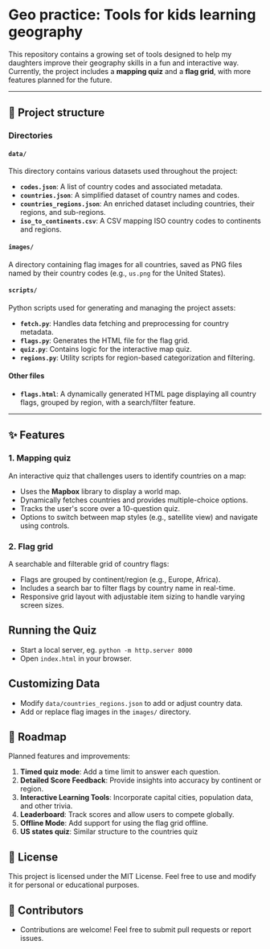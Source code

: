 # Geo practice: Tools for kids learning geography

This repository contains a growing set of tools designed to help my daughters improve their geography skills in a fun and interactive way. Currently, the project includes a **mapping quiz** and a **flag grid**, with more features planned for the future.

---

## 📂 Project structure

### Directories

#### `data/`
This directory contains various datasets used throughout the project:
- **`codes.json`**: A list of country codes and associated metadata.
- **`countries.json`**: A simplified dataset of country names and codes.
- **`countries_regions.json`**: An enriched dataset including countries, their regions, and sub-regions.
- **`iso_to_continents.csv`**: A CSV mapping ISO country codes to continents and regions.

#### `images/`
A directory containing flag images for all countries, saved as PNG files named by their country codes (e.g., `us.png` for the United States).

#### `scripts/`
Python scripts used for generating and managing the project assets:
- **`fetch.py`**: Handles data fetching and preprocessing for country metadata.
- **`flags.py`**: Generates the HTML file for the flag grid.
- **`quiz.py`**: Contains logic for the interactive map quiz.
- **`regions.py`**: Utility scripts for region-based categorization and filtering.

#### Other files
- **`flags.html`**: A dynamically generated HTML page displaying all country flags, grouped by region, with a search/filter feature.

---

## ✨ Features

### 1. Mapping quiz
An interactive quiz that challenges users to identify countries on a map:
- Uses the **Mapbox** library to display a world map.
- Dynamically fetches countries and provides multiple-choice options.
- Tracks the user's score over a 10-question quiz.
- Options to switch between map styles (e.g., satellite view) and navigate using controls.

### 2. Flag grid
A searchable and filterable grid of country flags:
- Flags are grouped by continent/region (e.g., Europe, Africa).
- Includes a search bar to filter flags by country name in real-time.
- Responsive grid layout with adjustable item sizing to handle varying screen sizes.

## Running the Quiz
- Start a local server, eg. `python -m http.server 8000`
- Open `index.html` in your browser.

## Customizing Data
- Modify `data/countries_regions.json` to add or adjust country data.
- Add or replace flag images in the `images/` directory.

## 🚀 Roadmap

Planned features and improvements:
1. **Timed quiz mode**: Add a time limit to answer each question.
2. **Detailed Score Feedback**: Provide insights into accuracy by continent or region.
3. **Interactive Learning Tools**: Incorporate capital cities, population data, and other trivia.
4. **Leaderboard**: Track scores and allow users to compete globally.
5. **Offline Mode**: Add support for using the flag grid offline.
6. **US states quiz**: Similar structure to the countries quiz

## 📜 License
This project is licensed under the MIT License. Feel free to use and modify it for personal or educational purposes.

## 👥 Contributors
- Contributions are welcome! Feel free to submit pull requests or report issues.
